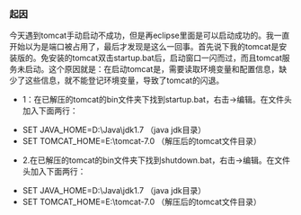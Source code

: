 ### 起因
今天遇到tomcat手动启动不成功，但是再eclipse里面是可以启动成功的。我一直开始以为是端口被占用了，最后才发现是这么一回事。首先说下我的tomcat是安装版的。免安装的tomcat双击startup.bat后，启动窗口一闪而过，而且tomcat服务未启动。这个原因就是：在启动tomcat是，需要读取环境变量和配置信息，缺少了这些信息，就不能登记环境变量，导致了tomcat的闪退。
* 1：在已解压的tomcat的bin文件夹下找到startup.bat，右击->编辑。在文件头加入下面两行：
- SET JAVA_HOME=D:\Java\jdk1.7 （java jdk目录）
- SET TOMCAT_HOME=E:\tomcat-7.0 （解压后的tomcat文件目录）

* 2.在已解压的tomcat的bin文件夹下找到shutdown.bat，右击->编辑。在文件头加入下面两行：
- SET JAVA_HOME=D:\Java\jdk1.7 （java jdk目录）
- SET TOMCAT_HOME=E:\tomcat-7.0 （解压后的tomcat文件目录）